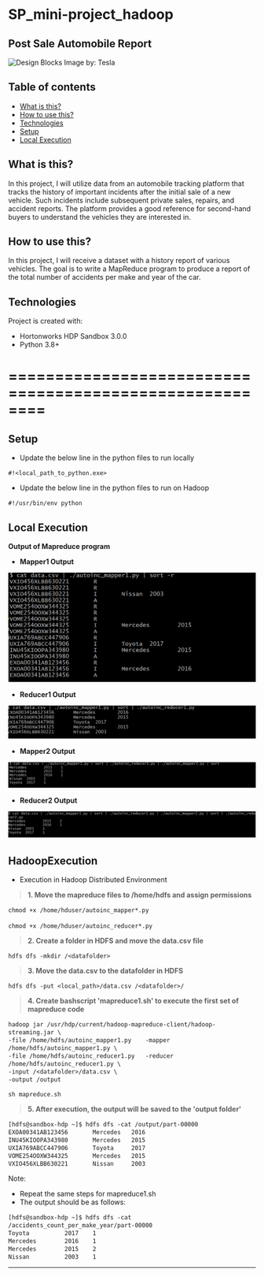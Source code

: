 # SP_mini-project_hadoop
## Post Sale Automobile Report
![Design Blocks](https://cdn.autoversed.com/autoversed/wp-content/uploads/2020/08/shutterstock_1634989399-scaled.jpg)
Image by: Tesla

## Table of contents
* [What is this?](#what-is-this)
* [How to use this?](#how-to-use-this)
* [Technologies](#technologies)
* [Setup](#setup)
* [Local Execution](#local-execution)


## What is this?
In this project, I will utilize data from an automobile tracking platform that tracks the history of important incidents after the initial sale of a new vehicle. Such incidents include subsequent private sales, repairs, and accident reports. The platform provides a good reference for second-hand buyers to understand the vehicles they are interested in.


## How to use this?
In this project, I will receive a dataset with a history report of various vehicles. The goal is to write a MapReduce program to produce a report of the total number of accidents per make and year of the car.


## Technologies
Project is created with:

- Hortonworks HDP Sandbox 3.0.0
- Python 3.8+

========================================================
========================================================

## Setup

- Update the below line in the python files to run locally  

```
#!<local_path_to_python.exe>

```
- Update the below line in the python files to run on Hadoop

```
#!/usr/bin/env python

```


## Local Execution

__Output of Mapreduce program__

* __Mapper1 Output__
<img src="pics/output_mapper1.png">

* __Reducer1 Output__
<img src="pics/output_reducer1.png">

* __Mapper2 Output__
<img src="pics/output_mapper2.png">

* __Reducer2 Output__
<img src="pics/output_reducer2.png">


## HadoopExecution

* Execution in Hadoop Distributed Environment

> __1. Move the mapreduce files to /home/hdfs and assign permissions__

```
chmod +x /home/hduser/autoinc_mapper*.py

chmod +x /home/hduser/autoinc_reducer*.py

```

> __2. Create a folder in HDFS and move the data.csv file__

```
hdfs dfs -mkdir /<datafolder>

```

> __3. Move the data.csv to the datafolder in HDFS__

```
hdfs dfs -put <local_path>/data.csv /<datafolder>/

```

> __4. Create bashscript 'mapreduce1.sh' to execute the first set of mapreduce code__

```
hadoop jar /usr/hdp/current/hadoop-mapreduce-client/hadoop-streaming.jar \
-file /home/hdfs/autoinc_mapper1.py    -mapper /home/hdfs/autoinc_mapper1.py \
-file /home/hdfs/autoinc_reducer1.py   -reducer /home/hdfs/autoinc_reducer1.py \
-input /<datafolder>/data.csv \
-output /output

```


```
sh mapreduce.sh

```

> __5. After execution, the output will be saved to the 'output folder'__

```
[hdfs@sandbox-hdp ~]$ hdfs dfs -cat /output/part-00000                                                                                                                                                            
EXOA00341AB123456       Mercedes   2016
INU45KIOOPA343980       Mercedes   2015                
UXIA769ABCC447906       Toyota     2017                               
VOME254OOXW344325       Mercedes   2015                      
VXIO456XLBB630221       Nissan     2003
```

Note:
- Repeat the same steps for mapreduce1.sh
- The output should be as follows:

```
[hdfs@sandbox-hdp ~]$ hdfs dfs -cat /accidents_count_per_make_year/part-00000                                                                                                                                           
Toyota          2017    1                                                              
Mercedes        2016    1                                                    
Mercedes        2015    2                               
Nissan          2003    1       
```
___
